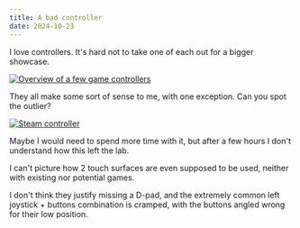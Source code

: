 ```yaml
---
title: A bad controller
date: 2024-10-23
---
```


I love controllers. It's hard not to take one of each out for a bigger showcase.

[![Overview of a few game controllers](/assets/controllers/overview.avif)](/assets/controllers/overview.avif)

They all make some sort of sense to me, with one exception. Can you spot the outlier?

[![Steam controller](/assets/controllers/steam-controller.avif)](/assets/controllers/steam-controller.avif)

Maybe I would need to spend more time with it, but after a few hours I don't understand how this left the lab.

I can't picture how 2 touch surfaces are even supposed to be used, neither with existing nor potential games.

I don't think they justify missing a D-pad, and the extremely common left joystick + buttons combination is cramped, with the buttons angled wrong for their low position.
